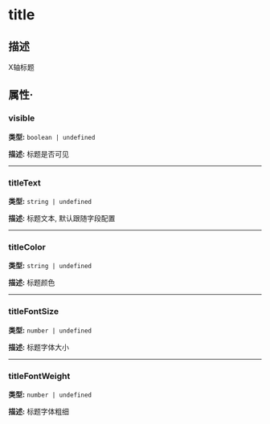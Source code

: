 # title
## 描述
X轴标题


## 属性·

### visible

**类型:** `boolean | undefined`

**描述:**
标题是否可见

---

### titleText

**类型:** `string | undefined`

**描述:**
标题文本, 默认跟随字段配置

---

### titleColor

**类型:** `string | undefined`

**描述:**
标题颜色

---

### titleFontSize

**类型:** `number | undefined`

**描述:**
标题字体大小

---

### titleFontWeight

**类型:** `number | undefined`

**描述:**
标题字体粗细